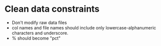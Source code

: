 # Clean data constraints

* Don't modify raw data files
* col names and file names should include only lowercase-alphanumeric
  characters and underscore.
* % should become "pct"
